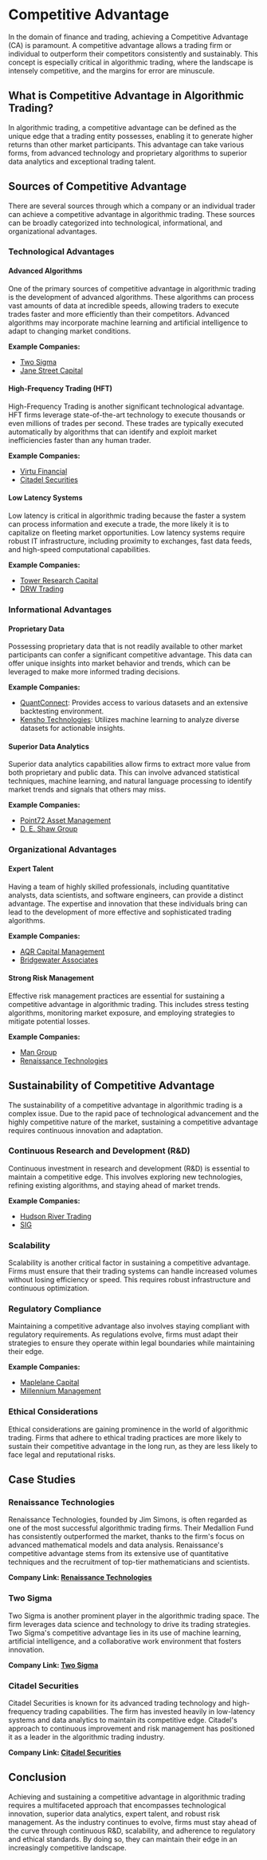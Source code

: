 # Competitive Advantage

In the domain of finance and trading, achieving a Competitive Advantage (CA) is paramount. A competitive advantage allows a trading firm or individual to outperform their competitors consistently and sustainably. This concept is especially critical in algorithmic trading, where the landscape is intensely competitive, and the margins for error are minuscule. 

## What is Competitive Advantage in Algorithmic Trading?

In algorithmic trading, a competitive advantage can be defined as the unique edge that a trading entity possesses, enabling it to generate higher returns than other market participants. This advantage can take various forms, from advanced technology and proprietary algorithms to superior data analytics and exceptional trading talent.

## Sources of Competitive Advantage

There are several sources through which a company or an individual trader can achieve a competitive advantage in algorithmic trading. These sources can be broadly categorized into technological, informational, and organizational advantages.

### Technological Advantages

#### Advanced Algorithms

One of the primary sources of competitive advantage in algorithmic trading is the development of advanced algorithms. These algorithms can process vast amounts of data at incredible speeds, allowing traders to execute trades faster and more efficiently than their competitors. Advanced algorithms may incorporate machine learning and artificial intelligence to adapt to changing market conditions.

**Example Companies:**
- [Two Sigma](https://www.twosigma.com/)
- [Jane Street Capital](https://www.janestreet.com/)

#### High-Frequency Trading (HFT)

High-Frequency Trading is another significant technological advantage. HFT firms leverage state-of-the-art technology to execute thousands or even millions of trades per second. These trades are typically executed automatically by algorithms that can identify and exploit market inefficiencies faster than any human trader.

**Example Companies:**
- [Virtu Financial](https://www.virtu.com/)
- [Citadel Securities](https://www.citadelsecurities.com/)

#### Low Latency Systems

Low latency is critical in algorithmic trading because the faster a system can process information and execute a trade, the more likely it is to capitalize on fleeting market opportunities. Low latency systems require robust IT infrastructure, including proximity to exchanges, fast data feeds, and high-speed computational capabilities.

**Example Companies:**
- [Tower Research Capital](https://www.tower-research.com/)
- [DRW Trading](https://drw.com/)

### Informational Advantages

#### Proprietary Data

Possessing proprietary data that is not readily available to other market participants can confer a significant competitive advantage. This data can offer unique insights into market behavior and trends, which can be leveraged to make more informed trading decisions. 

**Example Companies:**
- [QuantConnect](https://www.quantconnect.com/): Provides access to various datasets and an extensive backtesting environment.
- [Kensho Technologies](https://www.kensho.com/): Utilizes machine learning to analyze diverse datasets for actionable insights.

#### Superior Data Analytics

Superior data analytics capabilities allow firms to extract more value from both proprietary and public data. This can involve advanced statistical techniques, machine learning, and natural language processing to identify market trends and signals that others may miss.

**Example Companies:**
- [Point72 Asset Management](https://www.point72.com/)
- [D. E. Shaw Group](https://www.deshaw.com/)

### Organizational Advantages

#### Expert Talent

Having a team of highly skilled professionals, including quantitative analysts, data scientists, and software engineers, can provide a distinct advantage. The expertise and innovation that these individuals bring can lead to the development of more effective and sophisticated trading algorithms.

**Example Companies:**
- [AQR Capital Management](https://www.aqr.com/)
- [Bridgewater Associates](https://www.bridgewater.com/)

#### Strong Risk Management

Effective risk management practices are essential for sustaining a competitive advantage in algorithmic trading. This includes stress testing algorithms, monitoring market exposure, and employing strategies to mitigate potential losses.

**Example Companies:**
- [Man Group](https://www.man.com/)
- [Renaissance Technologies](https://www.rentec.com/home.cgi)

## Sustainability of Competitive Advantage

The sustainability of a competitive advantage in algorithmic trading is a complex issue. Due to the rapid pace of technological advancement and the highly competitive nature of the market, sustaining a competitive advantage requires continuous innovation and adaptation.

### Continuous Research and Development (R&D)

Continuous investment in research and development (R&D) is essential to maintain a competitive edge. This involves exploring new technologies, refining existing algorithms, and staying ahead of market trends.

**Example Companies:**
- [Hudson River Trading](https://www.hudsonrivertrading.com/)
- [SIG](https://sig.com/)

### Scalability

Scalability is another critical factor in sustaining a competitive advantage. Firms must ensure that their trading systems can handle increased volumes without losing efficiency or speed. This requires robust infrastructure and continuous optimization.

### Regulatory Compliance

Maintaining a competitive advantage also involves staying compliant with regulatory requirements. As regulations evolve, firms must adapt their strategies to ensure they operate within legal boundaries while maintaining their edge.

**Example Companies:**
- [Maplelane Capital](https://maplelanefunds.com/)
- [Millennium Management](https://www.mlp.com/)

### Ethical Considerations

Ethical considerations are gaining prominence in the world of algorithmic trading. Firms that adhere to ethical trading practices are more likely to sustain their competitive advantage in the long run, as they are less likely to face legal and reputational risks.

## Case Studies

### Renaissance Technologies

Renaissance Technologies, founded by Jim Simons, is often regarded as one of the most successful algorithmic trading firms. Their Medallion Fund has consistently outperformed the market, thanks to the firm's focus on advanced mathematical models and data analysis. Renaissance's competitive advantage stems from its extensive use of quantitative techniques and the recruitment of top-tier mathematicians and scientists.

**Company Link: [Renaissance Technologies](https://www.rentec.com/home.cgi)**

### Two Sigma

Two Sigma is another prominent player in the algorithmic trading space. The firm leverages data science and technology to drive its trading strategies. Two Sigma's competitive advantage lies in its use of machine learning, artificial intelligence, and a collaborative work environment that fosters innovation.

**Company Link: [Two Sigma](https://www.twosigma.com/)**

### Citadel Securities

Citadel Securities is known for its advanced trading technology and high-frequency trading capabilities. The firm has invested heavily in low-latency systems and data analytics to maintain its competitive edge. Citadel's approach to continuous improvement and risk management has positioned it as a leader in the algorithmic trading industry.

**Company Link: [Citadel Securities](https://www.citadelsecurities.com/)**

## Conclusion

Achieving and sustaining a competitive advantage in algorithmic trading requires a multifaceted approach that encompasses technological innovation, superior data analytics, expert talent, and robust risk management. As the industry continues to evolve, firms must stay ahead of the curve through continuous R&D, scalability, and adherence to regulatory and ethical standards. By doing so, they can maintain their edge in an increasingly competitive landscape.